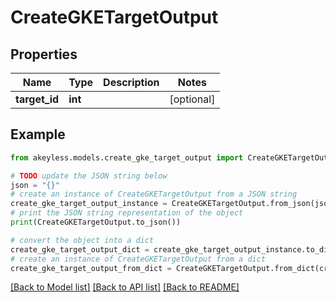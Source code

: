 # CreateGKETargetOutput


## Properties

Name | Type | Description | Notes
------------ | ------------- | ------------- | -------------
**target_id** | **int** |  | [optional] 

## Example

```python
from akeyless.models.create_gke_target_output import CreateGKETargetOutput

# TODO update the JSON string below
json = "{}"
# create an instance of CreateGKETargetOutput from a JSON string
create_gke_target_output_instance = CreateGKETargetOutput.from_json(json)
# print the JSON string representation of the object
print(CreateGKETargetOutput.to_json())

# convert the object into a dict
create_gke_target_output_dict = create_gke_target_output_instance.to_dict()
# create an instance of CreateGKETargetOutput from a dict
create_gke_target_output_from_dict = CreateGKETargetOutput.from_dict(create_gke_target_output_dict)
```
[[Back to Model list]](../README.md#documentation-for-models) [[Back to API list]](../README.md#documentation-for-api-endpoints) [[Back to README]](../README.md)



